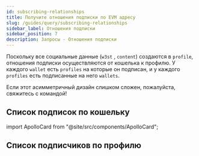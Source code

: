 ```yaml
---
id: subscribing-relationships
title: Получите отношения подписки по EVM адресу
slug: /guides/query/subscribing-relationships
sidebar_label: Отношения подписки
sidebar_position: 7
description: Запросы - Отношения подписки
---
```


Поскольку все социальные данные (`w3st` , `content`) создаются в `profile`, отношения подписки осуществляются от кошелька к профилю. У каждого `wallet` есть `profiles` на которые он подписан, и у каждого `profiles` есть подписанные на него `wallets`.

Если этот асимметричный дизайн слишком сложен, пожалуйста, свяжитесь с командой!

## Список подписок по кошельку

import ApolloCard from "@site/src/components/ApolloCard";

<ApolloCard queryName="getSubscribingByAddressEVM" />

## Список подписчиков по профилю

<ApolloCard queryName="getSubscribersByProfile" />
